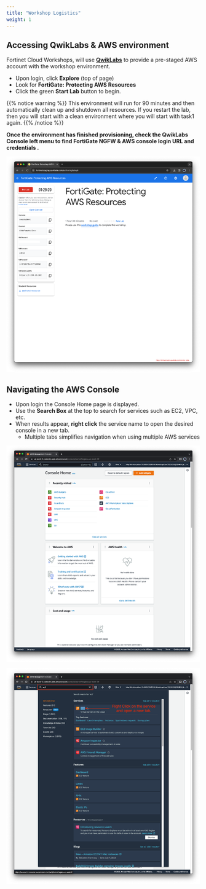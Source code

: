 ```yaml
---
title: "Workshop Logistics"
weight: 1
---
```



## Accessing QwikLabs & AWS environment

Fortinet Cloud Workshops, will use [**QwikLabs**](https://fortinet.qwiklabs.com/paths) to provide a pre-staged AWS account with the workshop environment.

- Upon login, click **Explore** (top of page)
- Look for **FortiGate: Protecting AWS Resources**
- Click the green **Start Lab** button to begin.

{{% notice warning %}}
This environment will run for 90 minutes and then automatically clean up and shutdown all resources.  If you restart the lab, then you will start with a clean environment where you will start with task1 again.
{{% /notice %}}

**Once the environment has finished provisioning, check the QwikLabs Console left menu to find FortiGate NGFW & AWS console login URL and credentials .**

![](image-ql1.png)

## Navigating the AWS Console

- Upon login the Console Home page is displayed.
- Use the **Search Box** at the top to search for services such as EC2, VPC, etc.
- When results appear, **right click** the service name to open the desired console in a new tab. 
  - Multiple tabs simplifies navigation when using multiple AWS services

![](image-awsconsole1.png)

![](image-awsconsole2.png)
